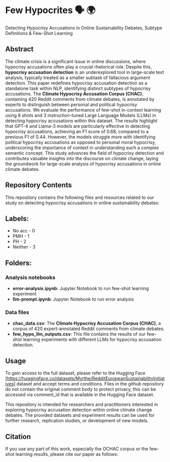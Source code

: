 # Few Hypocrites :speaking_head: :earth_africa:
Detecting Hypocrisy Accusations in Online Sustainability Debates, Subtype Definitions & Few-Shot Learning

## Abstract

The climate crisis is a significant issue in online discussions, where hypocrisy accusations often play a crucial rhetorical role. Despite this, **hypocrisy accusation detection** is an underexplored tool in large-scale text analysis, typically treated as a smaller subtask of fallacious argument detection. This paper redefines hypocrisy accusation detection as a standalone task within NLP, identifying distinct subtypes of hypocrisy accusations. The **Climate Hypocrisy Accusation Corpus (CHAC)**, containing 420 Reddit comments from climate debates, is annotated by experts to distinguish between personal and political hypocrisy accusations. We evaluate the performance of few-shot in-context learning using 6 shots and 3 instruction-tuned Large Language Models (LLMs) in detecting hypocrisy accusations within this dataset. The results highlight that GPT-4 and Llama-3 models are particularly effective in detecting hypocrisy accusations, achieving an F1 score of 0.68, compared to a previous F1 of 0.44. However, the models struggle more with identifying political hypocrisy accusations as opposed to personal moral hypocrisy, underscoring the importance of context in understanding such a complex semantic concept. This study advances the field of hypocrisy detection and contributes valuable insights into the discourse on climate change, laying the groundwork for large-scale analysis of hypocrisy accusations in online climate debates.

## Repository Contents

This repository contains the following files and resources related to our study on detecting hypocrisy accusations in online sustainability debates:

## Labels:

- No acc  - 0
- PMH     - 1
- PH      - 2
- Neither - 3

## Folders: 

### Analysis notebooks 
- **error-analysis.ipynb**: Jupyter Notebook to run few-shot learning experiment 
- **llm-prompt.ipynb**: Jupyter Notebook to run error analysis

### Data files
- **chac_data.csv**: The **Climate Hypocrisy Accusation Corpus (CHAC)**, a corpus of 420 expert-annotated Reddit comments from climate debates.
- **few_hypo_llm_outputs.csv**: This file contains the results of our few-shot learning experiments with different LLMs for hypocrisy accusation detection.

## Usage

To gain access to the full dataset, please refer to the Hugging Face [https://huggingface.co/datasets/Myrthe/RedditEuropeanSustainabilityInitiatives] dataset and accept terms and conditions. Files in the github repository do not contain the original comment body to protect privacy, this can be accessed via comment_id that is available in the Hugging Face dataset. 

This repository is intended for researchers and practitioners interested in exploring hypocrisy accusation detection within online climate change debates. The provided datasets and experiment results can be used for further research, replication studies, or development of new models.

## Citation

If you use any part of this work, especially the OCHAC corpus or the few-shot learning results, please cite our paper as follows:

